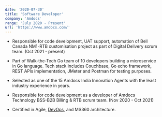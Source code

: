 ```yaml
---
date: '2020-07-30'
title: 'Software Developer'
company: 'Amdocs'
range: 'July 2020 - Present'
url: 'https://www.amdocs.com/'
---
```


- Responsible for code development, UAT support, automation of Bell Canada NM1-RTB customisation project as part of Digital Delivery scrum team. (Oct 2021 - present)

- Part of Walk-the-Tech Go team of 10 developers building a microservice in Go language. Tech stack includes Couchbase, Go echo framework, REST APIs implementation, JMeter and Postman for testing purposes.

- Selected as one of the 15 Amdocs India Innovation Agents with the least industry experience in years.

- Responsible for code development as a developer of Amdocs Technology BSS-B2B Billing & RTB scrum team. (Nov 2020 - Oct 2021)

- Certified in Agile, [DevOps](https://drive.google.com/file/d/133QWdIhw9KI0YMKs1SPI_6VQ1ENtMiCe/view?usp=sharing), and MS360 architecture.